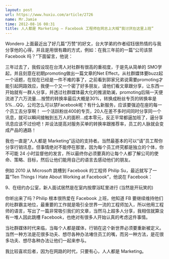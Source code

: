 ```yaml
---
layout: post
url: https://www.huxiu.com/article/2726
name: Mr.Jamie
time: 2012-08-16 08:31
title: 人人都是 Marketing — Facebook 工程师在网志上大喊“我讨厌在这里上班”
---
```

Wondero 上面最近出了好几篇“万赞”的好文，台大学弟的作者绍钰很热情的与我分享他的心得，并且是用很有趣的方式，例如：在我三年前的一篇“公司该禁 Facebook 吗？”下面留言，他说：

三年过去了，我假设现在台湾人对社群有很高的重视度，于是先从简单的 SMO学起，并且刻意在初期promoting做出一篇文章的Net Effect，从社群媒体要buzz起一个话题，在现在已经是一件不难的事了，之前看到郭家兄弟说需要promoting才能引起网路效应，我便一个又一个密了好多朋友，请他们看文章跟分享，让东西一开始就有一群人分享，并透过社群媒体最大化的推波助澜，promoting后隔一天便流进了六万流量….按赞的转换率最后大概是30%，转换成粉丝专页的转换率是5%…QQ，公司怎么可以禁Facebook呢？有什么新服务，应该要强迫在座的每一个员工去分享啊！ 一个活跃粉丝400的专页，20人在差不多时间同时分享同一个讯息，就可以瞬间接触到五万人的面积…成本零元，反正平常都逼加班了，逼分享讯息应该不过份吧！并设法提高对服务买单的转换率跟推荐率，员工的人脉就会变成产品的通路！

我也一直是“人人都是 Marketing”运动的支持者。当然最基本的可以“请”员工帮你分享行销讯息，但事情绝对不能停在那里，因为每个员工终究都是独立的个体，你不可能 24 小时监督他的发言，所以最终你必须要真的让每个人都了解公司的使命、策略、目标，然后让他们能用自己的语言去感动他们的朋友。

例如 2010 从 Microsoft 跳槽到 Facebook 的工程师 Philip Su，最近就写了一篇“Ten Things I Hate About Working at Facebook”，他说在 Facebook：

9、在纽约办公室，新人面试居然是在室内按摩浴缸里进行 (当然是开玩笑的)

你听出来了吗？Philip 根本很热爱在 Facebook 上班，他知道 FB 要继续维持他们的社群霸主地位，最重要的工作就是吸引全世界一流的工程师加入，所以他用工程师的语言，写出了一篇非常吸引我们的文章，当然马上超多人分享，我相信就算没有一堆人因此跳槽 Facebook，也绝对有很多人开始认真的考虑这件事情。

当社群媒体时代来临，当每个人都是媒体，行销在这个新世界必须要重新被定义。当然一种方法是花很多功夫、想尽各种办法堵住员工的嘴，而另一种方法，是花很多功夫、想尽各种办法让他们一起来参与。

我比较喜欢后者，因为在网路的时代，只要有心，人人都是 Marketing。

